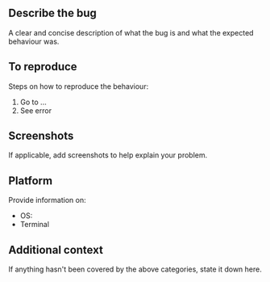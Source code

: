 ## Describe the bug
A clear and concise description of what the bug is and what the expected behaviour was.

## To reproduce
Steps on how to reproduce the behaviour:
1. Go to ...
2. See error

## Screenshots
If applicable, add screenshots to help explain your problem.

## Platform
Provide information on:
- OS:
- Terminal

## Additional context
If anything hasn't been covered by the above categories, state it down here.
